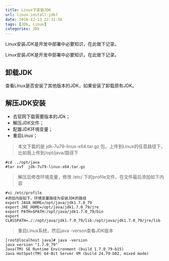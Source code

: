 ```yaml
---
title: Linux下安装JDK
url: linux-install-jdk7
date: 2018-12-13 22:31:56
tags: [JDk, Linux]
categories: JDk
---
```


Linux安装JDK是开发中部署中必要知识，在此做下记录。

<!--more-->

Linux安装JDK是开发中部署中必要知识，在此做下记录。

## 卸载JDK

查看Linux是否安装了其他版本的JDK，如果安装了卸载原有JDK。

## 解压JDK安装

- 去官网下载需要版本的JDk；
- 解压JDK文件；
- 配置JDK环境变量；
- 重启Linux；

> 本文下载的是 jdk-7u79-linux-x64.tar.gz 包，上传到Linux的任意路径下，比如我上传到/opt/java/路径下

```linux
#cd ../opt/java
#tar xvf  jdk-7u79-linux-x64.tar.gz
```

> 解压后修改环境变量，修改 /etc/ 下的profile文件，在文件最后添加如下内容

    #vi /etc/profile
    #添加内容如下，环境变量路径为安装JDK的路径
    export JAVA_HOME=/opt/java/jdk1.7.0_79
    export JRE_HOME=/opt/java/jdk1.7.0_79/jre  
    export PATH=$PATH:/opt/java/jdk1.7.0_79/bin  
    export CLASSPATH=./:/opt/java/jdk1.7.0_79/lib:/opt/java/jdk1.7.0_79/jre/lib  

> 重启Linux系统，然后java -verson查看JDK版本

    [root@localhost java]# java -version
    java version "1.7.0_79"
    Java(TM) SE Runtime Environment (build 1.7.0_79-b15)
    Java HotSpot(TM) 64-Bit Server VM (build 24.79-b02, mixed mode)
